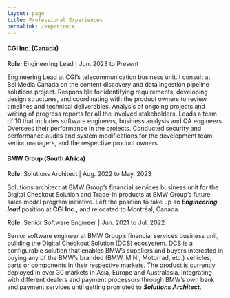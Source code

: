 ```yaml
---
layout: page
title: Professional Experiences
permalink: /experience
---
```


#### **CGI Inc. (Canada)**

**Role:** Engineering Lead | Jun. 2023 to Present

Engineering Lead at CGI’s telecommunication business unit. I consult at BellMedia Canada on the content discovery and data ingestion pipeline solutions project. 
Responsible for identifying requirements, developing design structures, and coordinating with the product owners to review timelines and technical deliverables. 
Analysis of ongoing projects and writing of progress reports for all the involved stakeholders. 
Leads a team of 10 that includes software engineers, business analysis and QA engineers. 
Oversees their performance in the projects. 
Conducted security and performance audits and system modifications for the development team, senior managers, and the respective product owners.


#### **BMW Group (South Africa)**

**Role:** Solutions Architect | Aug. 2022 to May. 2023

Solutions architect at BMW Group’s financial services business unit for the Digital Checkout Solution and Trade-In products at BMW Group’s future sales model program initiative. 
Left the position to take up an **_Engineering lead_** position at **CGI Inc.**, and relocated to Montréal, Canada.

**Role:** Senior Software Engineer | Jun. 2021 to Jul. 2022

Senior software engineer at BMW Group’s financial services business unit, building the Digital Checkout Solution (DCS) ecosystem. 
DCS is a configurable solution that enables BMW’s suppliers and buyers interested in buying any of the BMW’s branded (BMW, MINI, Motorrad, etc.) vehicles, parts or components in their respective markets.
The product is currently deployed in over 30 markets in Asia, Europe and Australasia. 
Integrating with different dealers and payment processors through BMW’s own bank and payment services until getting promoted to **_Solutions Architect_**.
